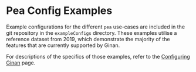 
# Pea Config Examples

Example configurations for the different `pea` use-cases are included in the git repository in the `exampleConfigs` directory.
These examples utilise a reference dataset from 2019, which demonstrate the majority of the features that are currently supported by Ginan.

For descriptions of the specifics of those examples, refer to the [Configuring Ginan](page.html?c=on&p=ginanConfiguration.md) page.

